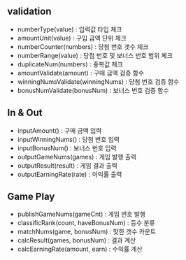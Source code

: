 ## validation

- numberType(value) : 입력값 타입 체크
- amountUnit(value) : 구입 금액 단위 체크
- numberCounter(numbers) : 당첨 번호 갯수 체크
- numberRange(value) : 당첨 번호 및 보너스 번호 범위 체크
- duplicateNum(numbers) : 중복값 체크
- amountValidate(amount) : 구매 금액 검증 함수
- winningNumsValidate(winningNums) : 당첨 번호 검증 함수
- bonusNumValidate(bonusNum) : 보너스 번호 검증 함수

## In & Out

- inputAmount() : 구매 금액 입력
- inputWinningNums() : 당첨 번호 입력
- inputBonusNum() : 보너스 번호 입력
- outputGameNums(games) : 게임 발행 출력
- outputResult(result) : 게임 결과 출력
- outputEarningRate(rate) : 이익률 출력

## Game Play

- publishGameNums(gameCnt) : 게임 번호 발행
- classificRank(count, haveBonusNum) : 등수 분류
- matchNums(game, bonusNum) : 맞한 갯수 카운트
- calcResult(games, bonusNum) : 결과 계산
- calcEarningRate(amount, earn) : 수익률 계산
